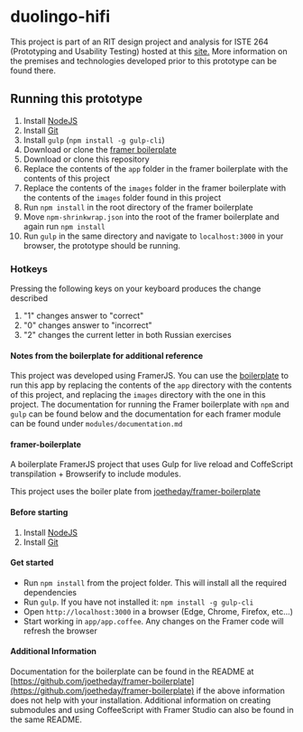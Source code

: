 # duolingo-hifi

This project is part of an RIT design project and analysis for ISTE 264 
(Prototyping and Usability Testing) hosted at this 
[site.](https://people.rit.edu/~lwm2120/ISTE264/projectSite)  More 
information on the premises and technologies developed prior to this 
prototype can be found there.

## Running this prototype

1. Install [NodeJS](https://nodejs.org/en/download/)
1. Install [Git](https://git-scm.com/)
1. Install `gulp` (`npm install -g gulp-cli`)
1. Download or clone the [framer boilerplate](https://github.com/joetheday/framer-boilerplate)
1. Download or clone this repository
1. Replace the contents of the `app` folder in the framer boilerplate with the contents of this project
1. Replace the contents of the `images` folder in the framer boilerplate with the contents of the `images` folder found in this project
1. Run `npm install` in the root directory of the framer boilerplate
7. Move `npm-shrinkwrap.json` into the root of the framer boilerplate and again run `npm install`
8. Run `gulp` in the same directory and navigate to `localhost:3000` in your browser, the prototype should be running.

### Hotkeys

Pressing the following keys on your keyboard produces the change described

1. "1" changes answer to "correct"
2. "0" changes answer to "incorrect"
3. "2" changes the current letter in both Russian exercises

#### Notes from the boilerplate for additional reference

This project was developed using FramerJS.  You can use the 
[boilerplate](https://github.com/joetheday/framer-boilerplate) to run this app by replacing the contents of the `app` directory with the contents of this project, and replacing the `images` directory with the one in this project. The documentation for running the Framer boilerplate with `npm` and `gulp` 
can be found below and the documentation for each 
framer module can be found under `modules/documentation.md`


#### framer-boilerplate
A boilerplate FramerJS project that uses Gulp for live reload and CoffeScript transpilation + Browserify to include modules.

This project uses the boiler plate from [joetheday/framer-boilerplate](https://github.com/joetheday/framer-boilerplate)

#### Before starting

1. Install [NodeJS](https://nodejs.org/en/download/)
2. Install [Git](https://git-scm.com/)

#### Get started

- Run `npm install` from the project folder. This will install all the required dependencies
- Run `gulp`. If you have not installed it: `npm install -g gulp-cli`
- Open `http://localhost:3000` in a browser (Edge, Chrome, Firefox, etc...)
- Start working in `app/app.coffee`. Any changes on the Framer code will refresh the browser

#### Additional Information

Documentation for the boilerplate can be found in the README at [https://github.com/joetheday/framer-boilerplate](https://github.com/joetheday/framer-boilerplate) if the above information does not help with your installation.  Additional information on creating submodules and using CoffeeScript with Framer Studio can also be found in the same README.


